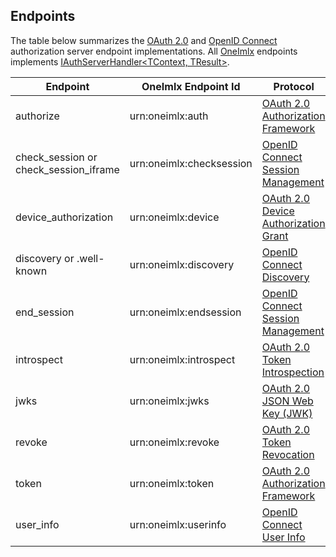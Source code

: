 
## Endpoints
The table below summarizes the [OAuth 2.0](https://oauth.net/2/) and [OpenID Connect](https://openid.net/developers/specs/) authorization server endpoint implementations. All [OneImlx](http://localhost:8080/articles/oneimlx.html) endpoints implements [IAuthServerHandler<TContext, TResult>](http://localhost:8080/api/PerpetualIntelligence.Protocols.Abstractions.AuthServer.IAuthServerHandler-2.html).

| Endpoint | OneImlx Endpoint Id | Protocol |
|----------|-----|----------|
| authorize | urn:oneimlx:auth | [OAuth 2.0 Authorization Framework](https://datatracker.ietf.org/doc/html/rfc6749#section-4.2.1) | 
| check_session or check_session_iframe | urn:oneimlx:checksession | [OpenID Connect Session Management](https://openid.net/specs/openid-connect-session-1_0.html) | 
| device_authorization | urn:oneimlx:device | [OAuth 2.0 Device Authorization Grant](https://datatracker.ietf.org/doc/html/rfc8628) | 
| discovery or .well-known | urn:oneimlx:discovery | [OpenID Connect Discovery](https://openid.net/specs/openid-connect-discovery-1_0.html) | 
| end_session | urn:oneimlx:endsession | [OpenID Connect Session Management](https://openid.net/specs/openid-connect-session-1_0.html) | 
| introspect | urn:oneimlx:introspect | [OAuth 2.0 Token Introspection](https://datatracker.ietf.org/doc/html/rfc7662#section-2) | 
| jwks | urn:oneimlx:jwks | [OAuth 2.0 JSON Web Key (JWK)](https://datatracker.ietf.org/doc/html/rfc7517) | 
| revoke | urn:oneimlx:revoke | [OAuth 2.0 Token Revocation](https://datatracker.ietf.org/doc/html/rfc7009#section-2.1) | 
| token | urn:oneimlx:token | [OAuth 2.0 Authorization Framework](https://datatracker.ietf.org/doc/html/rfc6749#section-3.2) | 
| user_info | urn:oneimlx:userinfo | [OpenID Connect User Info](https://openid.net/specs/openid-connect-core-1_0.html#UserInfo) | 

